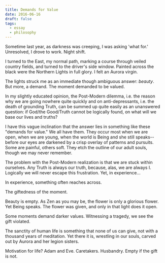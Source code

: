 ```yaml
---
title: Demands for Value
date: 2016-06-16
draft: false
tags:
  - essay
  - philosophy
---
```


Sometime last year, as darkness was creeping, I was asking 'what for.' Unresolved, I drove to work. Night shift.

I turned to the East, my normal path, marking a course through veiled country fields, and turned to the driver's side window. Painted across the black were the Northern Lights in full glory. I felt an Aurora virgin.

The lights struck me as an immediate though ambiguous answer: _beauty_. But more, a demand. The moment demanded to be valued.

In my slightly educated opinion, the Post-Modern dilemma, i.e. the reason why we are going nowhere quite quickly and on anti-depressants, i.e. the death of grounding Truth, can be summed up quite easily as an unanswered question: if God/the Good/Truth cannot be logically found, on what will we base our lives and truths?

I have this vague inclination that the answer lies in something like these "demands for value." We all have them. They occur most when we are open, when we are young, when the world is Being and she still speaks--before our eyes are darkened by a crisp overlay of patterns and pursuits. Some are painful, others soft. They etch the outline of our adult souls, though we may never remember.

The problem with the Post-Modern realization is that we are stuck within ourselves. Any Truth is always our truth, because, alas, we are always I. Logically we will never escape this frustration. Yet, in experience...

In experience, something often reaches across.

The giftedness of the moment.

Beauty is empty. As Zen as you may be, the flower is only a glorious flower. Yet Being speaks. The flower was given, and only in that light does it open.

Some moments demand darker values. Witnessing a tragedy, we see the gift violated.

The sanctity of human life is something that none of us can give, not with a thousand years of meditation. Yet there it is, wrestling in our souls, carved out by Aurora and her legion sisters.

Motivation for life? Adam and Eve. Caretakers. Husbandry. Empty if the gift is not.
